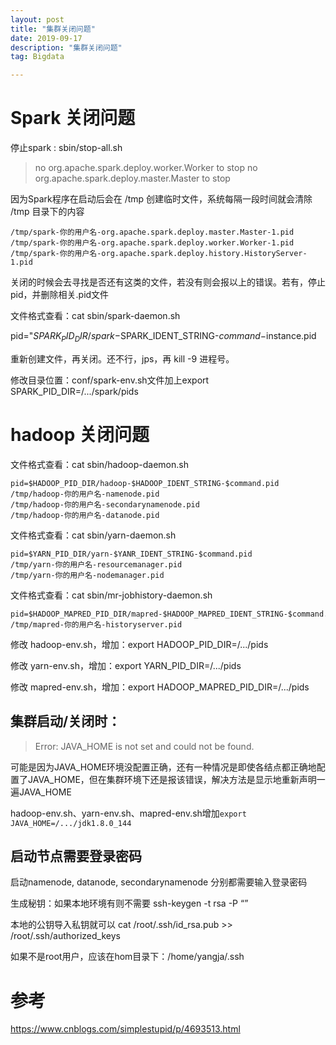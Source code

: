 ```yaml
---
layout: post
title: "集群关闭问题"
date: 2019-09-17
description: "集群关闭问题"
tag: Bigdata

---
```


# Spark 关闭问题

停止spark : sbin/stop-all.sh

>no org.apache.spark.deploy.worker.Worker to stop
 no org.apache.spark.deploy.master.Master to stop


因为Spark程序在启动后会在 /tmp 创建临时文件，系统每隔一段时间就会清除 /tmp 目录下的内容

```
/tmp/spark-你的用户名-org.apache.spark.deploy.master.Master-1.pid 
/tmp/spark-你的用户名-org.apache.spark.deploy.worker.Worker-1.pid
/tmp/spark-你的用户名-org.apache.spark.deploy.history.HistoryServer-1.pid
```

关闭的时候会去寻找是否还有这类的文件，若没有则会报以上的错误。若有，停止pid，并删除相关.pid文件


文件格式查看：cat sbin/spark-daemon.sh

pid="$SPARK_PID_DIR/spark-$SPARK_IDENT_STRING-$command-$instance.pid


重新创建文件，再关闭。还不行，jps，再 kill -9 进程号。

修改目录位置：conf/spark-env.sh文件加上export SPARK_PID_DIR=/.../spark/pids




# hadoop 关闭问题


文件格式查看：cat sbin/hadoop-daemon.sh
```
pid=$HADOOP_PID_DIR/hadoop-$HADOOP_IDENT_STRING-$command.pid
/tmp/hadoop-你的用户名-namenode.pid
/tmp/hadoop-你的用户名-secondarynamenode.pid
/tmp/hadoop-你的用户名-datanode.pid
```

文件格式查看：cat sbin/yarn-daemon.sh
```
pid=$YARN_PID_DIR/yarn-$YANR_IDENT_STRING-$command.pid
/tmp/yarn-你的用户名-resourcemanager.pid
/tmp/yarn-你的用户名-nodemanager.pid
```

文件格式查看：cat sbin/mr-jobhistory-daemon.sh
```
pid=$HADOOP_MAPRED_PID_DIR/mapred-$HADOOP_MAPRED_IDENT_STRING-$command.pid
/tmp/mapred-你的用户名-historyserver.pid
```


修改 hadoop-env.sh，增加：export HADOOP_PID_DIR=/.../pids

修改 yarn-env.sh，增加：export YARN_PID_DIR=/.../pids

修改 mapred-env.sh，增加：export HADOOP_MAPRED_PID_DIR=/.../pids



## 集群启动/关闭时：

> Error: JAVA_HOME is not set and could not be found.

可能是因为JAVA_HOME环境没配置正确，还有一种情况是即使各结点都正确地配置了JAVA_HOME，但在集群环境下还是报该错误，解决方法是显示地重新声明一遍JAVA_HOME

hadoop-env.sh、yarn-env.sh、mapred-env.sh增加`export JAVA_HOME=/.../jdk1.8.0_144`

## 启动节点需要登录密码

启动namenode, datanode, secondarynamenode 分别都需要输入登录密码

生成秘钥：如果本地环境有则不需要 ssh-keygen -t rsa -P “” 

本地的公钥导入私钥就可以 
cat /root/.ssh/id_rsa.pub >> /root/.ssh/authorized_keys

如果不是root用户，应该在hom目录下：/home/yangja/.ssh



# 参考

https://www.cnblogs.com/simplestupid/p/4693513.html

